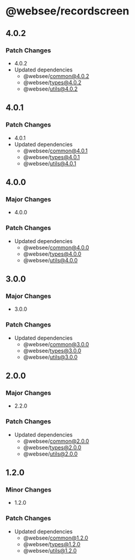 # @websee/recordscreen

## 4.0.2

### Patch Changes

- 4.0.2
- Updated dependencies
  - @websee/common@4.0.2
  - @websee/types@4.0.2
  - @websee/utils@4.0.2

## 4.0.1

### Patch Changes

- 4.0.1
- Updated dependencies
  - @websee/common@4.0.1
  - @websee/types@4.0.1
  - @websee/utils@4.0.1

## 4.0.0

### Major Changes

- 4.0.0

### Patch Changes

- Updated dependencies
  - @websee/common@4.0.0
  - @websee/types@4.0.0
  - @websee/utils@4.0.0

## 3.0.0

### Major Changes

- 3.0.0

### Patch Changes

- Updated dependencies
  - @websee/common@3.0.0
  - @websee/types@3.0.0
  - @websee/utils@3.0.0

## 2.0.0

### Major Changes

- 2.2.0

### Patch Changes

- Updated dependencies
  - @websee/common@2.0.0
  - @websee/types@2.0.0
  - @websee/utils@2.0.0

## 1.2.0

### Minor Changes

- 1.2.0

### Patch Changes

- Updated dependencies
  - @websee/common@1.2.0
  - @websee/types@1.2.0
  - @websee/utils@1.2.0
